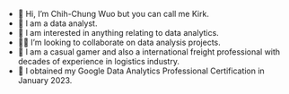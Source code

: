 - 👋 Hi, I’m Chih-Chung Wuo but you can call me Kirk.
- 🌱 I am a data analyst.
- 👀 I am interested in anything relating to data analytics.
- 🕵🏼 I’m looking to collaborate on data analysis projects.
- 💞️ I am a casual gamer and also a international freight professional with decades of experience in logistics industry.
- 💎 I obtained my Google Data Analytics Professional Certification in January 2023.

<!---
kirkovski/kirkovski is a ✨ special ✨ repository because its `README.md` (this file) appears on your GitHub profile.
You can click the Preview link to take a look at your changes.
--->
